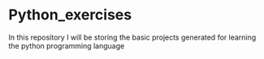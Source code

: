 # Python_exercises
In this repository I will be storing the basic projects generated for learning the python programming language
